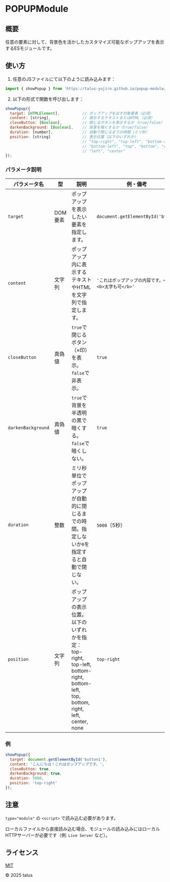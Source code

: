 # POPUPModule

## 概要

任意の要素に対して、背景色を活かしたカスタマイズ可能なポップアップを表示するESモジュールです。

## 使い方

1. 任意のJSファイルにて以下のように読み込みます：

```javascript
import { showPopup } from 'https://talus-yujiro.github.io/popup-module/popupModule.js';
```

2. 以下の形式で関数を呼び出します：

```javascript
showPopup({
  target: [HTMLElement],          // ポップアップを出す対象要素（必須）
  content: [string],              // 表示するテキストまたはHTML（必須）
  closeButton: [Boolean],         // 閉じるボタンを表示するか（true/false）
  darkenBackground: [Boolean],    // 背景を暗くするか（true/false）
  duration: [number],             // 自動で閉じるまでの時間（ミリ秒）
  position: [string]              // 表示位置（以下のいずれか）
                                  // "top-right", "top-left", "bottom-right",
                                  // "bottom-left", "top", "bottom", "right",
                                  // "left", "center"
});
```

### パラメータ説明

| パラメータ名       | 型       | 説明                                                                                          | 例・備考                                            |
|--------------------|----------|-----------------------------------------------------------------------------------------------|-----------------------------------------------------|
| `target`           | DOM要素  | ポップアップを表示したい要素を指定します。                                                    | `document.getElementById('btn1')`                   |
| `content`          | 文字列   | ポップアップ内に表示するテキストやHTMLを文字列で指定します。                                  | `'これはポップアップの内容です。<br><b>太字も可</b>'` |
| `closeButton`      | 真偽値   | `true`で閉じるボタン（×印）を表示。`false`で非表示。                                        | `true`                                              |
| `darkenBackground` | 真偽値   | `true`で背景を半透明の黒で暗くする。`false`で暗くしない。                                    | `true`                                              |
| `duration`         | 整数     | ミリ秒単位でポップアップが自動的に閉じるまでの時間。指定しないか`0`を指定すると自動で閉じない。          | `5000`（5秒）                                       |
| `position`         | 文字列   | ポップアップの表示位置。以下のいずれかを指定：<br>top-right, top-left, bottom-right, bottom-left,<br>top, bottom, right, left, center, none | `top-right`                                         |

### 例
```javascript
showPopup({
  target: document.getElementById('button1'),
  content: 'こんにちは！これはポップアップです。',
  closeButton: true,
  darkenBackground: true,
  duration: 5000,
  position: 'top-right'
});
```

## 注意
`type="module"` の `<script>` で読み込む必要があります。

ローカルファイルから直接読み込む場合、モジュールの読み込みにはローカルHTTPサーバーが必要です（例: `Live Server` など）。

## ライセンス
[MIT](./LICENCE)

&copy; 2025 talus
